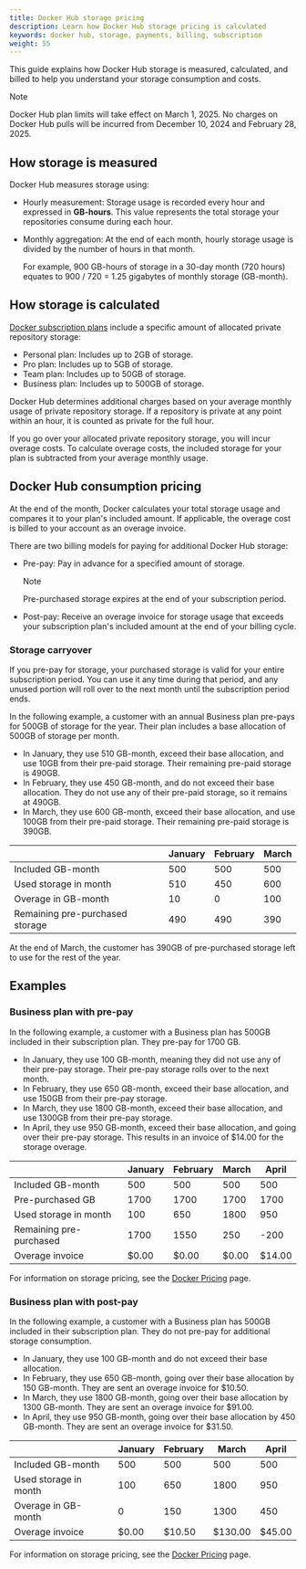```yaml
---
title: Docker Hub storage pricing
description: Learn how Docker Hub storage pricing is calculated
keywords: docker hub, storage, payments, billing, subscription
weight: 55
---
```


This guide explains how Docker Hub storage is measured, calculated, and billed
to help you understand your storage consumption and costs.

> [!NOTE]
>
> Docker Hub plan limits will take effect on March 1, 2025. No charges on Docker Hub pulls will be incurred from December 10, 2024 and February 28, 2025.

## How storage is measured

Docker Hub measures storage using:
- Hourly measurement: Storage usage is recorded every hour and expressed in **GB-hours**. This value represents the total storage your repositories consume during each hour.
- Monthly aggregation: At the end of each month, hourly storage usage is divided by the number of hours in that month.

  For example, 900 GB-hours of storage in a 30-day month (720 hours) equates to 900 / 720 = 1.25 gigabytes of monthly storage (GB-month).

## How storage is calculated

[Docker subscription plans](/manuals/subscription/details.md) include a specific amount of allocated
private repository storage:

- Personal plan: Includes up to 2GB of storage.
- Pro plan: Includes up to 5GB of storage.
- Team plan: Includes up to 50GB of storage.
- Business plan: Includes up to 500GB of storage.

Docker Hub determines additional charges based on your average monthly usage of private repository storage. If a repository is private at any point within an hour, it is counted as private for the full hour.

If you go over your allocated private repository storage, you will incur overage
costs. To calculate overage costs, the included storage for your plan is subtracted from your average monthly
usage.

## Docker Hub consumption pricing

At the end of the month, Docker calculates your total storage usage
and compares it to your plan's included amount. If applicable, the overage cost
is billed to your account as an overage invoice.

There are two billing models for paying for additional Docker Hub storage:

- Pre-pay: Pay in advance for a specified amount of storage.

    > [!NOTE]
    >
    > Pre-purchased storage expires at the end of your subscription period.

- Post-pay: Receive an overage invoice for storage usage that exceeds your subscription plan's included amount
at the end of your billing cycle.

### Storage carryover

If you pre-pay for storage, your purchased storage is valid for your entire subscription period. You can use it any time during that period, and any unused portion will roll over to the next month until the subscription period ends.

In the following example, a customer with an annual Business plan pre-pays for 500GB of storage for the year. Their plan includes a base allocation of 500GB of storage per month.
- In January, they use 510 GB-month, exceed their base allocation, and use 10GB from their pre-paid storage. Their remaining pre-paid
storage is 490GB.
- In February, they use 450 GB-month, and do not exceed their base allocation. They do not use any of their pre-paid storage, so it remains at 490GB.
- In March, they use 600 GB-month, exceed their base allocation, and use 100GB from their pre-paid storage. Their remaining pre-paid storage is 390GB.

|                                 | January  | February | March   |
|---------------------------------|----------|----------|---------|
| Included GB-month	              | 500	     | 500      | 500     |
| Used storage in month	          | 510	     | 450	    | 600     |
| Overage in GB-month	            | 10	     | 0	      | 100     |
| Remaining pre-purchased storage |	490	     | 490	    | 390     |

At the end of March, the customer has 390GB of pre-purchased storage left to use for the rest of the year.

## Examples

### Business plan with pre-pay

In the following example, a customer with a Business plan has 500GB included in their subscription plan. They pre-pay
for 1700 GB.
- In January, they use 100 GB-month, meaning they did not use any of their pre-pay storage. Their pre-pay storage rolls over to the next month.
- In February, they use 650 GB-month, exceed their base allocation, and use 150GB from their pre-pay storage.
- In March, they use 1800 GB-month, exceed their base allocation, and use 1300GB from their pre-pay storage.
- In April, they use 950 GB-month, exceed their base allocation, and going over their pre-pay storage. This results in an invoice of $14.00 for the storage overage.

|                          | January | February | March | April  |
|--------------------------|---------|----------|-------|--------|
| Included GB-month        | 500     | 500      | 500   | 500    |
| Pre-purchased GB         | 1700    | 1700     | 1700  | 1700   |
| Used storage in month    | 100     | 650      | 1800  | 950    |
| Remaining pre-purchased  | 1700    | 1550     | 250   | -200   |
| Overage invoice          | $0.00   | $0.00    | $0.00 | $14.00 |

For information on storage pricing, see the [Docker Pricing](https://www.docker.com/pricing/) page.

### Business plan with post-pay

In the following example, a customer with a Business plan has 500GB included in their subscription plan. They do
not pre-pay for additional storage consumption.
- In January, they use 100 GB-month and do not exceed their base allocation.
- In February, they use 650 GB-month, going over their base allocation by 150 GB-month. They are sent
an overage invoice for $10.50.
- In March, they use 1800 GB-month, going over their base allocation by 1300 GB-month. They are sent
an overage invoice for $91.00.
- In April, they use 950 GB-month, going over their base allocation by 450 GB-month. They are sent an
overage invoice for $31.50.

|                                   | January | February | March   | April  |
|-----------------------------------|---------|----------|---------|--------|
| Included GB-month                 | 500     | 500      | 500     | 500    |
| Used storage in month             | 100     | 650      | 1800    | 950    |
| Overage in GB-month               | 0       | 150      | 1300    | 450    |
| Overage invoice                   | $0.00   | $10.50   | $130.00 | $45.00 |

For information on storage pricing, see the [Docker Pricing](https://www.docker.com/pricing/) page.
